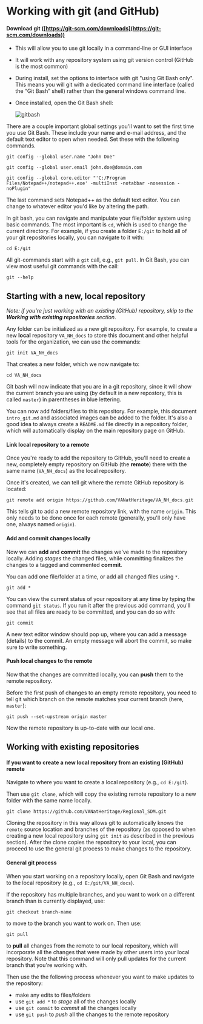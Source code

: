 # Working with git (and GitHub)

#### Download git ([https://git-scm.com/downloads](https://git-scm.com/downloads))

- This will allow you to use git locally in a command-line or GUI interface

- It will work with any repository system using git version control (GitHub is the most common)

- During install, set the options to interface with git "using Git Bash only". This means you will git with a dedicated command line interface (called the “Git Bash” shell) rather than the general windows command line.

- Once installed, open the Git Bash shell:

  ![gitbash](E:/git/VA_NH_docs/img/gitbash.png)

There are a couple important global settings you'll want to set the first time you use Git Bash. These include your name and e-mail address, and the default text editor to open when needed. Set these with the following commands.

```
git config --global user.name "John Doe"

git config --global user.email john.doe@domain.com

git config --global core.editor "'C:/Program Files/Notepad++/notepad++.exe' -multiInst -notabbar -nosession -noPlugin"
```

The last command sets Notepad++ as the default text editor. You can change to whatever editor you'd like by altering the path.

In git bash, you can navigate and manipulate your file/folder system using basic commands. The most important is `cd`, which is used to change the current directory. For example, if you create a folder `E:/git` to hold all of your git repositories locally, you can navigate to it with:

```
cd E:/git
```

All git-commands start with a `git` call, e.g., `git pull`. In Git Bash, you can view most useful git commands with the call:

```
git --help
```

## Starting with a new, local repository

*Note: if you're just working with an existing (GitHub) repository, skip to the **Working with existing repositories** section*.

Any folder can be initialized as a new git repository. For example, to create a new **local** repository `VA_NH_docs` to store this document and other helpful tools for the organization, we can use the commands:

```
git init VA_NH_docs 
```

That creates a new folder, which we now navigate to:

```
cd VA_NH_docs
```

Git bash will now indicate that you are in a git repository, since it will show the current branch you are using (by default in a new repostory, this is called `master`) in parentheses in blue lettering.

You can now add folders/files to this repository. For example, this document `intro_git.md`  and associated images can be added to the folder. It's also a  good idea to always create a  `README.md` file directly in a repository folder, which will automatically display on the main repository page on GitHub. 

#### Link local repository to a remote

Once you're ready to add the repository to GitHub, you'll need to create a new, completely empty repository on GitHub (the **remote**) there with the same name (`VA_NH_docs`) as the local repository. 

Once it's created, we can tell git where the remote GitHub repository is located:

```
git remote add origin https://github.com/VANatHeritage/VA_NH_docs.git
```

This tells git to add a new remote repository link, with the name `origin`. This only needs to be done once for each remote (generally, you'll only have one, always named `origin`).

#### Add and commit changes locally

Now we can **add** and **commit** the changes we've made to the repository locally. Adding *stages* the changed files, while committing finalizes the changes to a tagged and commented **commit**.

You can add one file/folder at a time, or add all changed files using `*`.

```
git add *
```

You can view the current status of your repository at any time by typing the command `git status`. If you run it after the previous add command, you'll see that all files are ready to be committed, and you can do so with:

```
git commit
```

A new text editor window should pop up, where you can add a message (details) to the commit. An empty message will abort the commit, so make sure to write something.

#### Push local changes to the remote

Now that the changes are committed locally, you can **push** them to the remote repository.

Before the first push of changes to an empty remote repository, you need to tell git which branch on the remote matches your current branch (here, `master`):

```
git push --set-upstream origin master
```

Now the remote repository is up-to-date with our local one.

## Working with existing repositories

#### If you want to create a new local repository from an existing (GitHub) remote

Navigate to where you want to create a local repository (e.g., `cd E:/git`). 

Then use `git clone`, which will copy the existing remote repository to a new folder with the same name locally.

```
git clone https://github.com/VANatHeritage/Regional_SDM.git
```

Cloning the repository in this way allows git to automatically knows the `remote` source location and branches of the repository (as opposed to when creating a new local repository using `git init` as described in the previous section).  After the clone copies the repository to your local, you can proceed to use the general git process to make changes to the repository.

#### General git process

When you start working on a repository locally, open Git Bash and navigate to the local repository (e.g., `cd E:/git/VA_NH_docs`). 

If the repository has multiple branches, and you want to work on a different branch than is currently displayed, use:

```
git checkout branch-name
```

to move to the branch you want to work on. Then use:

```
git pull
```

to **pull** all changes from the remote to our local repository, which will incorporate all the changes that were made by other users into your local repository. Note that this command will only pull updates for the current branch that you're working with. 

Then use the the following process whenever you want to make updates to the repository:

- make any edits to files/folders
- use `git add *` to *stage* all of the changes locally
- use `git commit` to *commit* all the changes locally
- use `git push` to *push* all the changes to the remote repository